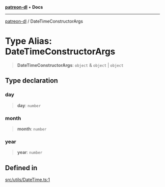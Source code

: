[**patreon-dl**](../README.md) • **Docs**

***

[patreon-dl](../README.md) / DateTimeConstructorArgs

# Type Alias: DateTimeConstructorArgs

> **DateTimeConstructorArgs**: `object` & `object` \| `object`

## Type declaration

### day

> **day**: `number`

### month

> **month**: `number`

### year

> **year**: `number`

## Defined in

[src/utils/DateTime.ts:1](https://github.com/patrickkfkan/patreon-dl/blob/794996b6269a4df0afea77da4d86f16365f2adf5/src/utils/DateTime.ts#L1)
